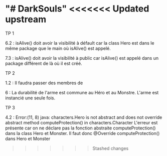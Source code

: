 "# DarkSouls" 
<<<<<<< Updated upstream
=======

TP 1 

6.2 : isAlive() doit avoir la visibilité à défault car la class Hero est dans le même 
package que le main où isAlive() est appelé. 

7.3 : isAlive() doit avoir la visibilité à public car isAlive() est appelé 
dans un package différent de là où il est créé. 


TP 2 

1.2 : Il faudra passer des membres de 

6 : La durabilité de l'arme est commune au Héro et au Monstre. L'arme est instancié une seule fois. 



TP 3 

4.2 : Error:(11, 8) java: characters.Hero is not abstract and does not override abstract method computeProtection() in characters.Character
L'erreur est présente car on ne déclare pas la fonction abstraite computeProtection() dans la class Hero et Monster. 
Il faut donc @Override computeProtection() dans Hero et Monster

>>>>>>> Stashed changes

